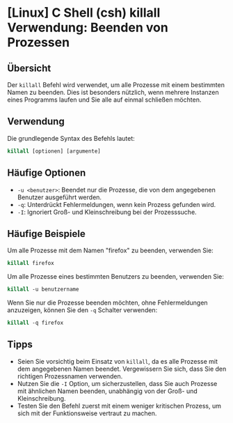 # [Linux] C Shell (csh) killall Verwendung: Beenden von Prozessen

## Übersicht
Der `killall` Befehl wird verwendet, um alle Prozesse mit einem bestimmten Namen zu beenden. Dies ist besonders nützlich, wenn mehrere Instanzen eines Programms laufen und Sie alle auf einmal schließen möchten.

## Verwendung
Die grundlegende Syntax des Befehls lautet:

```csh
killall [optionen] [argumente]
```

## Häufige Optionen
- `-u <benutzer>`: Beendet nur die Prozesse, die von dem angegebenen Benutzer ausgeführt werden.
- `-q`: Unterdrückt Fehlermeldungen, wenn kein Prozess gefunden wird.
- `-I`: Ignoriert Groß- und Kleinschreibung bei der Prozesssuche.

## Häufige Beispiele
Um alle Prozesse mit dem Namen "firefox" zu beenden, verwenden Sie:

```csh
killall firefox
```

Um alle Prozesse eines bestimmten Benutzers zu beenden, verwenden Sie:

```csh
killall -u benutzername
```

Wenn Sie nur die Prozesse beenden möchten, ohne Fehlermeldungen anzuzeigen, können Sie den `-q` Schalter verwenden:

```csh
killall -q firefox
```

## Tipps
- Seien Sie vorsichtig beim Einsatz von `killall`, da es alle Prozesse mit dem angegebenen Namen beendet. Vergewissern Sie sich, dass Sie den richtigen Prozessnamen verwenden.
- Nutzen Sie die `-I` Option, um sicherzustellen, dass Sie auch Prozesse mit ähnlichen Namen beenden, unabhängig von der Groß- und Kleinschreibung.
- Testen Sie den Befehl zuerst mit einem weniger kritischen Prozess, um sich mit der Funktionsweise vertraut zu machen.